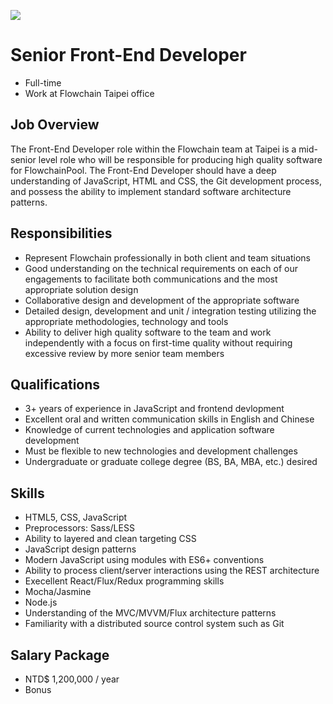 
![](https://flowchain.co/static/logo-text@128.png)

# Senior Front-End Developer

* Full-time
* Work at Flowchain Taipei office

## Job Overview

The Front-End Developer role within the Flowchain team at Taipei is a mid-senior level role who will be responsible for producing high quality software for FlowchainPool. The Front-End Developer should have a deep understanding of JavaScript, HTML and CSS, the Git development process, and possess the ability to implement standard software architecture patterns.

## Responsibilities

* Represent Flowchain professionally in both client and team situations
* Good understanding on the technical requirements on each of our engagements to facilitate both communications and the most appropriate solution design
* Collaborative design and development of the appropriate software
* Detailed design, development and unit / integration testing utilizing the appropriate methodologies, technology and tools
* Ability to deliver high quality software to the team and work independently with a focus on first-time quality without requiring excessive review by more senior team members

## Qualifications

* 3+ years of experience in JavaScript and frontend devlopment
* Excellent oral and written communication skills in English and Chinese
* Knowledge of current technologies and application software development
* Must be flexible to new technologies and development challenges
* Undergraduate or graduate college degree (BS, BA, MBA, etc.) desired

## Skills

* HTML5, CSS, JavaScript
* Preprocessors: Sass/LESS
* Ability to layered and clean targeting CSS
* JavaScript design patterns
* Modern JavaScript using modules with ES6+ conventions
* Ability to process client/server interactions using the REST architecture
* Execellent React/Flux/Redux programming skills
* Mocha/Jasmine
* Node.js
* Understanding of the MVC/MVVM/Flux architecture patterns
* Familiarity with a distributed source control system such as Git

## Salary Package

* NTD$ 1,200,000 / year
* Bonus

